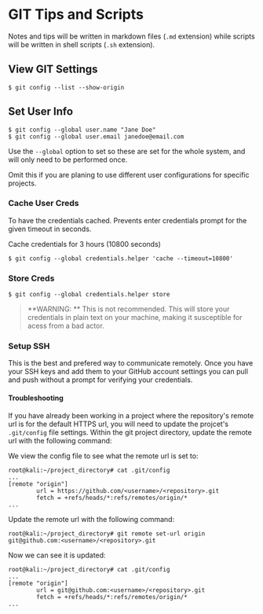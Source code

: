 # GIT Tips and Scripts

Notes and tips will be written in markdown files (`.md` extension) while scripts will be written in shell scripts (`.sh` extension).


## View GIT Settings
```shell
$ git config --list --show-origin
```

## Set User Info
```shell
$ git config --global user.name "Jane Doe"
$ git config --global user.email janedoe@email.com
```

Use the `--global` option to set so these are set for the whole system, and will only need to be performed once.

Omit this if you are planing to use different user configurations for specific projects.

### Cache User Creds
To have the credentials cached. Prevents enter credentials prompt for the given timeout in seconds. 

Cache credentials for 3 hours (10800 seconds)
```shell
$ git config --global credentials.helper 'cache --timeout=10800'
```

### Store Creds
```shell
$ git config --global credentials.helper store
```
> **WARNING: ** This is not recommended. This will store your credentials in plain text on your machine, making it susceptible for acess from a bad actor.

### Setup SSH
This is the best and prefered way to communicate remotely.
Once you have your SSH keys and add them to your GitHub account settings you can pull and push without a prompt for verifying your credentials.

#### Troubleshooting
If you have already been working in a project where the repository's remote url is for the default
HTTPS url, you will need to update the projcet's `.git/config` file settings.
Within the git project directory, update the remote url with the following command:

We view the config file to see what the remote url is set to:
```shell
root@kali:~/project_directory# cat .git/config 
...
[remote "origin"]
        url = https://github.com/<username>/<repository>.git
        fetch = +refs/heads/*:refs/remotes/origin/*
...
```

Update the remote url with the following command:
```shell
root@kali:~/project_directory# git remote set-url origin git@github.com:<username>/<repository>.git
```

Now we can see it is updated:
```shell
root@kali:~/project_directory# cat .git/config 
...
[remote "origin"]
        url = git@github.com:<username>/<repository>.git
        fetch = +refs/heads/*:refs/remotes/origin/*
...
```
